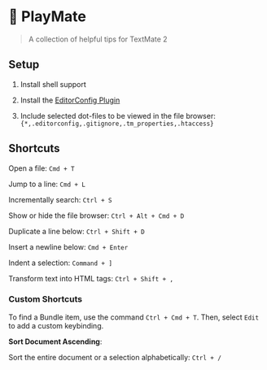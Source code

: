 # 🌸 PlayMate
> A collection of helpful tips for TextMate 2

## Setup

1. Install shell support

2. Install the [EditorConfig Plugin](https://github.com/Mr0grog/editorconfig-textmate)

3. Include selected dot-files to be viewed in the file browser: `{*,.editorconfig,.gitignore,.tm_properties,.htaccess}`

## Shortcuts

Open a file: `Cmd + T`

Jump to a line: `Cmd + L`

Incrementally search: `Ctrl + S`

Show or hide the file browser: `Ctrl + Alt + Cmd + D`

Duplicate a line below: `Ctrl + Shift + D`

Insert a newline below: `Cmd + Enter`

Indent a selection: `Command + ]`

Transform text into HTML tags: `Ctrl + Shift + ,`

### Custom Shortcuts
To find a Bundle item, use the command `Ctrl + Cmd + T`. Then, select `Edit` to add a custom keybinding.

**Sort Document Ascending**:

Sort the entire document or a selection alphabetically: `Ctrl + /`
